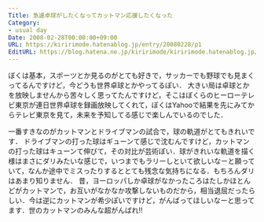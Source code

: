 ```yaml
---
Title: 急遽卓球がしたくなってカットマン応援したくなった
Category:
- usual day
Date: 2008-02-28T00:00:00+09:00
URL: https://kiririmode.hatenablog.jp/entry/20080228/p1
EditURL: https://blog.hatena.ne.jp/kiririmode/kiririmode.hatenablog.jp/atom/entry/8454420450078215411
---
```


ぼくは基本，スポーツとか見るのがとても好きで，サッカーでも野球でも見まくってるんですけど，今どうも世界卓球とかやってるぽい．
大きい局は卓球とかを放映しませんから苦々しく思ってたんですけど，そこはぼくらのヒーローテレビ東京が連日世界卓球を録画放映してくれて，ぼくはYahooで結果を先にみてからテレビ東京を見て，未来を予知してる感じで楽しんでいるのでした．


一番すきなのがカットマンとドライブマンの試合で，球の軌道がとてもきれいです．
ドライブマンの打った球はギューンて感じで沈むんですけど，カットマンの打った球はキューンて伸びて，その対比が芸術ぽい．球がきれいな軌道を描く様はまさにダリみたいな感じで，いつまでもラリーしといて欲しいなーと願っていて，なんか途中でミスったりするととても残念な気持ちになる．もちろんダリはあまり知りません．
昔，ヨーロッパしか卓球がなかったころはたしかほとんどがカットマンで，お互いがなかなか攻撃しないものだから，相当退屈だったらしい．今は逆にカットマンが希少ぽいですけど，がんばってほしいなーと思ってます．世のカットマンのみんな超がんばれ!!
